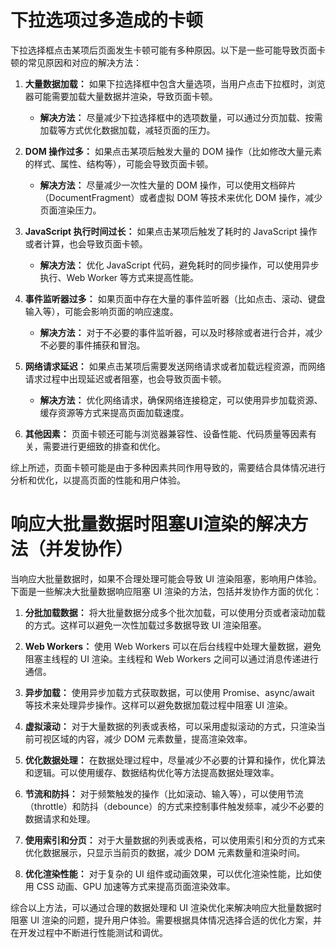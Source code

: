 # 下拉选项过多造成的卡顿

下拉选择框点击某项后页面发生卡顿可能有多种原因。以下是一些可能导致页面卡顿的常见原因和对应的解决方法：

1. **大量数据加载：** 如果下拉选择框中包含大量选项，当用户点击下拉框时，浏览器可能需要加载大量数据并渲染，导致页面卡顿。

   - **解决方法：** 尽量减少下拉选择框中的选项数量，可以通过分页加载、按需加载等方式优化数据加载，减轻页面的压力。

2. **DOM 操作过多：** 如果点击某项后触发大量的 DOM 操作（比如修改大量元素的样式、属性、结构等），可能会导致页面卡顿。

   - **解决方法：** 尽量减少一次性大量的 DOM 操作，可以使用文档碎片（DocumentFragment）或者虚拟 DOM 等技术来优化 DOM 操作，减少页面渲染压力。

3. **JavaScript 执行时间过长：** 如果点击某项后触发了耗时的 JavaScript 操作或者计算，也会导致页面卡顿。

   - **解决方法：** 优化 JavaScript 代码，避免耗时的同步操作，可以使用异步执行、Web Worker 等方式来提高性能。

4. **事件监听器过多：** 如果页面中存在大量的事件监听器（比如点击、滚动、键盘输入等），可能会影响页面的响应速度。

   - **解决方法：** 对于不必要的事件监听器，可以及时移除或者进行合并，减少不必要的事件捕获和冒泡。

5. **网络请求延迟：** 如果点击某项后需要发送网络请求或者加载远程资源，而网络请求过程中出现延迟或者阻塞，也会导致页面卡顿。

   - **解决方法：** 优化网络请求，确保网络连接稳定，可以使用异步加载资源、缓存资源等方式来提高页面加载速度。

6. **其他因素：** 页面卡顿还可能与浏览器兼容性、设备性能、代码质量等因素有关，需要进行更细致的排查和优化。

综上所述，页面卡顿可能是由于多种因素共同作用导致的，需要结合具体情况进行分析和优化，以提高页面的性能和用户体验。


# 响应大批量数据时阻塞UI渲染的解决方法（并发协作）


当响应大批量数据时，如果不合理处理可能会导致 UI 渲染阻塞，影响用户体验。下面是一些解决大批量数据响应阻塞 UI 渲染的方法，包括并发协作方面的优化：

1. **分批加载数据：** 将大批量数据分成多个批次加载，可以使用分页或者滚动加载的方式。这样可以避免一次性加载过多数据导致 UI 渲染阻塞。

2. **Web Workers：** 使用 Web Workers 可以在后台线程中处理大量数据，避免阻塞主线程的 UI 渲染。主线程和 Web Workers 之间可以通过消息传递进行通信。

3. **异步加载：** 使用异步加载方式获取数据，可以使用 Promise、async/await 等技术来处理异步操作。这样可以避免数据加载过程中阻塞 UI 渲染。

4. **虚拟滚动：** 对于大量数据的列表或表格，可以采用虚拟滚动的方式，只渲染当前可视区域的内容，减少 DOM 元素数量，提高渲染效率。

5. **优化数据处理：** 在数据处理过程中，尽量减少不必要的计算和操作，优化算法和逻辑。可以使用缓存、数据结构优化等方法提高数据处理效率。

6. **节流和防抖：** 对于频繁触发的操作（比如滚动、输入等），可以使用节流（throttle）和防抖（debounce）的方式来控制事件触发频率，减少不必要的数据请求和处理。

7. **使用索引和分页：** 对于大量数据的列表或表格，可以使用索引和分页的方式来优化数据展示，只显示当前页的数据，减少 DOM 元素数量和渲染时间。

8. **优化渲染性能：** 对于复杂的 UI 组件或动画效果，可以优化渲染性能，比如使用 CSS 动画、GPU 加速等方式来提高页面渲染效率。

综合以上方法，可以通过合理的数据处理和 UI 渲染优化来解决响应大批量数据时阻塞 UI 渲染的问题，提升用户体验。需要根据具体情况选择合适的优化方案，并在开发过程中不断进行性能测试和调优。


